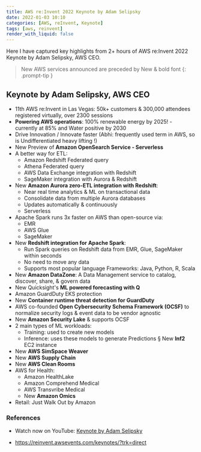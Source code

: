 ```yaml
---
title: AWS re:Invent 2022 Keynote by Adam Selipsky
date: 2022-01-03 10:10
categories: [AWS, reInvent, Keynote]
tags: [aws, reinvent]
render_with_liquid: false
---
```


Here I have captured key highlights from 2+ hours of AWS re:Invent 2022 Keynote by Adam Selipsky, AWS CEO. 

> New AWS services announced are preceded by New & bold font
{: .prompt-tip }

## Keynote by Adam Selipsky, AWS CEO

- 11th AWS re:Invent in Las Vegas: 50k+ customers & 300,000 attendees registered virtually, over 2300 sessions
- **Powering AWS operations**: 100% renewable energy by 2025! - currently at 85% and Water positive by 2030
- Drive Innovation / Innovate faster (Abhi: frequently used term in AWS, so is Undifferentiated heavy lifting !)
- New Preview of **Amazon OpenSearch Service - Serverless**
- A better way for ETL:
    - Amazon Redshift Federated query
    - Athena Federated query
    - AWS Data Exchange integration with Redshift
    - SageMaker integration with Aurora & Redshift
- New **Amazon Aurora zero-ETL integration with Redshift**:
    - Near real time analytics & ML on transactional data
    - Consolidate data from multiple Aurora databases
    - Updates automatically & continuously
    - Serverless
- Apache Spark runs 3x faster on AWS than open-source via:
    - EMR
    - AWS Glue
    - SageMaker
- New **Redshift integration for Apache Spark**:
    - Run Spark queries on Redshift data from EMR, Glue, SageMaker within seconds
    - No need to move any data
    - Supports most popular language Frameworks: Java, Python, R, Scala
- New **Amazon DataZone**: A Data Management service to catalog, discover, share, & govern data
- New Quicksight's **ML powered forecasting with Q**
- Amazon GuardDuty EKS protection
- New **Container runtime threat detection for GuardDuty**
- AWS co-founded **Open Cybersecurity Schema Framework (OCSF)** to normalize security logs & event data to be vendor agnostic
- New **Amazon Security Lake** & supports OCSF
- 2 main types of ML workloads:
    - Training: used to create new models
    - Inference: uses these models to generate Predictions
        § New **Inf2** EC2 instance
- New **AWS SimSpace Weaver**
- New **AWS Supply Chain**
- New **AWS Clean Rooms**
- AWS for Health:
    - Amazon HealthLake
    - Amazon Comprehend Medical
    - AWS Transvribe Medical
    - New **Amazon Omics**
- Retail: Just Walk Out by Amazon

### References
- Watch now on YouTube: <a href="https://www.youtube.com/watch?v=Xus8C2s5K9A" target="_blank">Keynote by Adam Selipsky</a>

- <https://reinvent.awsevents.com/keynotes/?trk=direct>
